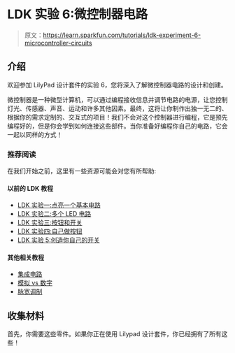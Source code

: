 # LDK 实验 6:微控制器电路

> 原文：<https://learn.sparkfun.com/tutorials/ldk-experiment-6-microcontroller-circuits>

## 介绍

欢迎参加 LilyPad 设计套件的实验 6，您将深入了解微控制器电路的设计和创建。

微控制器是一种微型计算机，可以通过编程接收信息并调节电路的电源，让您控制灯光、传感器、声音、运动和许多其他因素。最终，这将让你制作出独一无二的、根据你的需求定制的、交互式的项目！我们不会对这个控制器进行编程，它是预先编程好的，但是你会学到如何连接这些部件。当你准备好编程你自己的电路，它会一起以同样的方式！

### 推荐阅读

在我们开始之前，这里有一些资源可能会对您有所帮助:

#### 以前的 LDK 教程

*   [LDK 实验一:点亮一个基本电路](http://learn.sparkfun.com/tutorials/ldk-experiment-1-lighting-up-a-basic-circuit)
*   [LDK 实验二:多个 LED 电路](http://learn.sparkfun.com/tutorials/ldk-experiment-2-multiple-led-circuits)
*   [LDK 实验三:按钮和开关](https://learn.sparkfun.com/tutorials/ldk-experiment-3-buttons-and-switches)
*   [LDK 实验四:自己做按钮](http://learn.sparkfun.com/tutorials/dik-experiment-4-make-your-own-button)
*   [LDK 实验 5:创造你自己的开关](https://learn.sparkfun.com/tutorials/ldk-experiment-5-create-your-own-switch)

#### 其他相关教程

*   [集成电路](https://learn.sparkfun.com/tutorials/integrated-circuits)
*   [模拟 vs 数字](https://learn.sparkfun.com/tutorials/analog-vs-digital)
*   [脉宽调制](https://learn.sparkfun.com/tutorials/pulse-width-modulation)

## 收集材料

首先，你需要这些零件。如果你正在使用 Lilypad 设计套件，你已经拥有了所有这些！